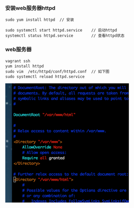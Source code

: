 ### 

### 安装web服务器httpd

```
sudo yum install httpd  // 安装

sudo systemctl start httpd.service    // 启动httpd
systemctl status httpd.service        // 查看httpd状态
```

### web服务器

```
vagrant ssh
yum install httpd
sudo vim  /etc/httpd/conf/httpd.conf  // 如下图
sudo systemctl reload httpd.service
```

![](/assets/import.png)

